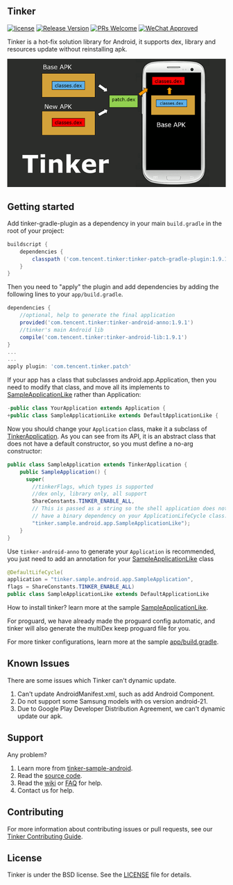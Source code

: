 ## Tinker
[![license](http://img.shields.io/badge/license-BSD3-brightgreen.svg?style=flat)](https://github.com/Tencent/tinker/blob/master/LICENSE)
[![Release Version](https://img.shields.io/badge/release-1.9.13-red.svg)](https://github.com/Tencent/tinker/releases)
[![PRs Welcome](https://img.shields.io/badge/PRs-welcome-brightgreen.svg)](https://github.com/Tencent/tinker/pulls)
[![WeChat Approved](https://img.shields.io/badge/Wechat_Approved-1.9.13-red.svg)](https://github.com/Tencent/tinker/wiki)

Tinker is a hot-fix solution library for Android, it supports dex, library and resources update without reinstalling apk.

![tinker.png](assets/tinker.png) 

## Getting started
Add tinker-gradle-plugin as a dependency in your main `build.gradle` in the root of your project:

```gradle
buildscript {
    dependencies {
        classpath ('com.tencent.tinker:tinker-patch-gradle-plugin:1.9.1')
    }
}
```

Then you need to "apply" the plugin and add dependencies by adding the following lines to your `app/build.gradle`.

```gradle
dependencies {
    //optional, help to generate the final application 
    provided('com.tencent.tinker:tinker-android-anno:1.9.1')
    //tinker's main Android lib
    compile('com.tencent.tinker:tinker-android-lib:1.9.1')
}
...
...
apply plugin: 'com.tencent.tinker.patch'
```

If your app has a class that subclasses android.app.Application, then you need to modify that class, and move all its implements to [SampleApplicationLike](https://github.com/Tencent/tinker/blob/master/tinker-sample-android/app/src/main/java/tinker/sample/android/app/SampleApplicationLike.java) rather than Application:

```java
-public class YourApplication extends Application {
+public class SampleApplicationLike extends DefaultApplicationLike {
```

Now you should change your `Application` class, make it a subclass of [TinkerApplication](https://github.com/Tencent/tinker/blob/master/tinker-android/tinker-android-loader/src/main/java/com/tencent/tinker/loader/app/TinkerApplication.java). As you can see from its API, it is an abstract class that does not have a default constructor, so you must define a no-arg constructor:

```java
public class SampleApplication extends TinkerApplication {
    public SampleApplication() {
      super(
        //tinkerFlags, which types is supported
        //dex only, library only, all support
        ShareConstants.TINKER_ENABLE_ALL,
        // This is passed as a string so the shell application does not
        // have a binary dependency on your ApplicationLifeCycle class. 
        "tinker.sample.android.app.SampleApplicationLike");
    }  
}
```

Use `tinker-android-anno` to generate your `Application` is recommended, you just need to add an annotation for your [SampleApplicationLike](https://github.com/Tencent/tinker/blob/master/tinker-sample-android/app/src/main/java/tinker/sample/android/app/SampleApplicationLike.java) class

```java
@DefaultLifeCycle(
application = "tinker.sample.android.app.SampleApplication",             //application name to generate
flags = ShareConstants.TINKER_ENABLE_ALL)                                //tinkerFlags above
public class SampleApplicationLike extends DefaultApplicationLike 
```

How to install tinker? learn more at the sample [SampleApplicationLike](https://github.com/Tencent/tinker/blob/master/tinker-sample-android/app/src/main/java/tinker/sample/android/app/SampleApplicationLike.java).

For proguard, we have already made the proguard config automatic, and tinker will also generate the multiDex keep proguard file for you.

For more tinker configurations, learn more at the sample [app/build.gradle](https://github.com/Tencent/tinker/blob/master/tinker-sample-android/app/build.gradle).

## Known Issues
There are some issues which Tinker can't dynamic update.

1. Can't update AndroidManifest.xml, such as add Android Component.
2. Do not support some Samsung models with os version android-21.
3. Due to Google Play Developer Distribution Agreement, we can't dynamic update our apk.

## Support
Any problem?

1. Learn more from [tinker-sample-android](https://github.com/Tencent/tinker/tree/master/tinker-sample-android).
2. Read the [source code](https://github.com/Tencent/tinker/tree/master).
3. Read the [wiki](https://github.com/Tencent/tinker/wiki) or [FAQ](https://github.com/Tencent/tinker/wiki/Tinker-%E5%B8%B8%E8%A7%81%E9%97%AE%E9%A2%98) for help.
4. Contact us for help.

## Contributing
For more information about contributing issues or pull requests, see our [Tinker Contributing Guide](https://github.com/Tencent/tinker/blob/master/CONTRIBUTING.md).

## License
Tinker is under the BSD license. See the [LICENSE](https://github.com/Tencent/tinker/blob/master/LICENSE) file for details.
